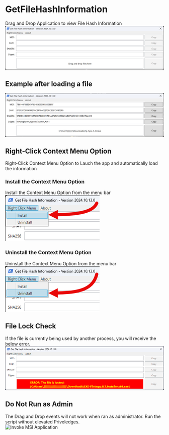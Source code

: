 # GetFileHashInformation
Drag and Drop Application to view File Hash Information<br>
 ![FirstLoad](/Images/Application_GFHI_FirstLoad.png)

## Example after loading a file
 ![ExampleLoad](/Images/Application_GFHI_Example00.png)

## Right-Click Context Menu Option
Right-Click Context Menu Option to Lauch the app and automatically load the information<br>

### Install the Context Menu Option
Install the Context Menu Option from the menu bar<br>
![Install Context Menu](/Images/Application_GFHI_ContextMenu_Install.png)

### Uninstall the Context Menu Option
Uninstall the Context Menu Option from the menu bar<br>
![Uninstall Context Menu](/Images/Application_GFHI_ContextMenu_Uninstall.png)

## File Lock Check
If the file is currently being used by another process, you will receive the below error.
![File Locked](/Images/Application_GFHI_Example_FileLocked.png)

## Do Not Run as Admin
The Drag and Drop events will not work when ran as administrator. Run the script without elevated Priveledges.<br>
 ![Invoke MSI Application](/Images/Application_Example_RunAsAdmin.png)
